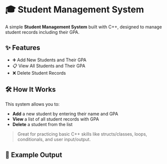 # 🎓 Student Management System

A simple **Student Management System** built with C++, designed to manage student records including their GPA.

## ✨ Features

- ➕ Add New Students and Their GPA  
- 📋 View All Students and Their GPA  
- ❌ Delete Student Records  

## 🛠 How It Works

This system allows you to:

- **Add** a new student by entering their name and GPA
- **View** a list of all student records with GPA
- **Delete** a student from the list

> Great for practicing basic C++ skills like structs/classes, loops, conditionals, and user input/output.

## 🧪 Example Output
